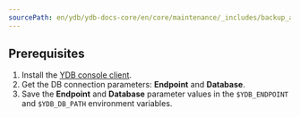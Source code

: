 ```yaml
---
sourcePath: en/ydb/ydb-docs-core/en/core/maintenance/_includes/backup_and_recovery/02_prerequisites.md
---
```

## Prerequisites

1. Install the [YDB console client](../../../reference/ydb-cli/index.md).
1. Get the DB connection parameters: **Endpoint** and **Database**.
1. Save the **Endpoint** and **Database** parameter values in the `$YDB_ENDPOINT` and `$YDB_DB_PATH` environment variables.

